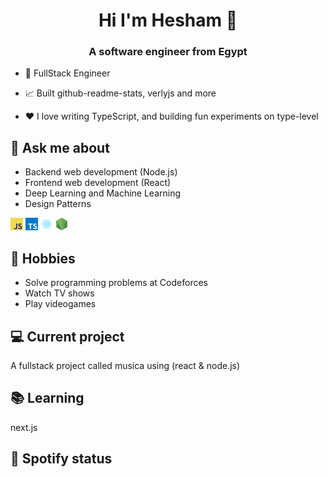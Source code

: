 <h1 align="center">Hi I'm Hesham 👋</h1>
<h3 align="center">A software engineer from Egypt</h3>

- 💼 FullStack Engineer

- 📈 Built github-readme-stats, verlyjs and more

- ❤️ I love writing TypeScript, and building fun experiments on type-level

## 💬 Ask me about
- Backend web development (Node.js)
- Frontend web development (React)
- Deep Learning and Machine Learning
- Design Patterns

<div align="left">
<code><img height="20" alt="javascript" src="https://raw.githubusercontent.com/github/explore/80688e429a7d4ef2fca1e82350fe8e3517d3494d/topics/javascript/javascript.png"></code>
<code><img height="20" alt="typescript" src="https://raw.githubusercontent.com/github/explore/80688e429a7d4ef2fca1e82350fe8e3517d3494d/topics/typescript/typescript.png"></code>
<code><img height="20" alt="react" src="https://raw.githubusercontent.com/github/explore/80688e429a7d4ef2fca1e82350fe8e3517d3494d/topics/react/react.png"></code>
<code><img height="20" alt="nodejs" src="https://raw.githubusercontent.com/github/explore/80688e429a7d4ef2fca1e82350fe8e3517d3494d/topics/nodejs/nodejs.png"></code>    
</div>

## 📅 Hobbies
- Solve programming problems at Codeforces
- Watch TV shows
- Play videogames

## 💻 Current project
A fullstack project called musica using (react & node.js)

## 📚 Learning
next.js
## 🎵 Spotify status
